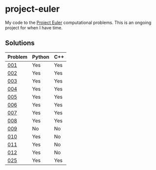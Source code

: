 # project-euler
My code to the [Project Euler](https://projecteuler.net) computational problems. This is an ongoing project for when I have time.

## Solutions
| Problem 	| Python 	| C++ 	|
|---------	|--------	|-----	|
| [001](001)       | Yes    	| Yes 	|
| [002](002)     	| Yes    	| Yes 	|
| [003](003)       | Yes     | Yes   |
| [004](004)       | Yes     | Yes   |
| [005](005)       | Yes     | Yes   |
| [006](006)       | Yes     | Yes   |
| [007](007)       | Yes     | Yes   |
| [008](008)       | Yes     | Yes    |
| [009](009)       | No      | No    |
| [010](010)       | Yes     | No    |
| [011](011)       | Yes     | No    |
| [012](012)       | Yes     | No    |
| [025](025)       | Yes     | Yes   |
